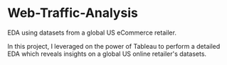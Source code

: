 # Web-Traffic-Analysis

EDA using datasets from a global US eCommerce retailer.

In this project, I leveraged on the power of Tableau to perform a detailed EDA which reveals insights on a global US online retailer's datasets.


